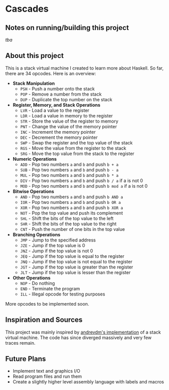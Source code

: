 # Cascades

## Notes on running/building this project
*tba*

## About this project
This is a stack virtual machine I created to learn more about Haskell.
So far, there are 34 opcodes. Here is an overview:

- **Stack Manipulation**
  - `PSH` - Push a number onto the stack
  - `POP` - Remove a number from the stack
  - `DUP` - Duplicate the top number on the stack
- **Register, Memory, and Stack Operations**
  - `LVR` - Load a value to the register
  - `LDR` - Load a value in memory to the register
  - `STR` - Store the value of the register to memory
  - `PNT` - Change the value of the memory pointer
  - `INC` - Increment the memory pointer
  - `DEC` - Decrement the memory pointer
  - `SWP` - Swap the register and the top value of the stack
  - `RGS` - Move the value from the register to the stack
  - `SRG` - Move the top value from the stack to the register
- **Numeric Operations**
  - `ADD` - Pop two numbers `a` and `b` and push `b + a`
  - `SUB` - Pop two numbers `a` and `b` and push `b - a`
  - `MUL` - Pop two numbers `a` and `b` and push `b * a`
  - `DIV` - Pop two numbers `a` and `b` and push `b / a` if a is not 0
  - `MOD` - Pop two numbers `a` and `b` and push `b mod a` if a is not 0
- **Bitwise Operations**
  - `AND` - Pop two numbers `a` and `b` and push `b AND a`
  - `IOR` - Pop two numbers `a` and `b` and push `b OR a`
  - `XOR` - Pop two numbers `a` and `b` and push `b XOR a`
  - `NOT` - Pop the top value and push its complement
  - `SHL` - Shift the bits of the top value to the left
  - `SHR` - Shift the bits of the top value to the right
  - `CNT` - Push the number of one bits in the top value
- **Branching Operations**
  - `JMP` - Jump to the specified address
  - `JZE` - Jump if the top value is 0
  - `JNZ` - Jump if the top value is not 0
  - `JEQ` - Jump if the top value is equal to the register
  - `JNQ` - Jump if the top value is not equal to the register
  - `JGT` - Jump if the top value is greater than the register
  - `JLT` - Jump if the top value is lesser than the register
- **Other Operations**
  - `NOP` - Do nothing
  - `END` - Terminate the program
  - `ILL` - Illegal opcode for testing purposes

More opcodes to be implemented soon.

## Inspiration and Sources
This project was mainly inspired by [andrevdm's implementation] of a stack 
virtual machine. The code has since diverged massively and very few traces
remain.

## Future Plans
- Implement text and graphics I/O
- Read program files and run them
- Create a slightly higher level assembly language with labels and macros

[andrevdm's implementation]: https://github.com/andrevdm/SimpleHaskellStackVM
